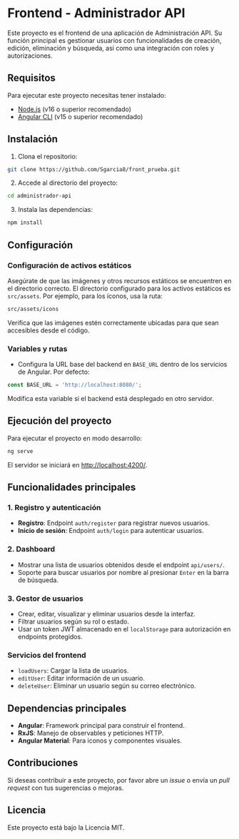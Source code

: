 # Frontend - Administrador API

Este proyecto es el frontend de una aplicación de Administración API. Su función principal es gestionar usuarios con funcionalidades de creación, edición, eliminación y búsqueda, así como una integración con roles y autorizaciones.

## Requisitos

Para ejecutar este proyecto necesitas tener instalado:

- [Node.js](https://nodejs.org/) (v16 o superior recomendado)
- [Angular CLI](https://angular.io/cli) (v15 o superior recomendado)

## Instalación

1. Clona el repositorio:

```bash
git clone https://github.com/Sgarcia8/front_prueba.git
```

2. Accede al directorio del proyecto:

```bash
cd administrador-api
```

3. Instala las dependencias:

```bash
npm install
```

## Configuración

### Configuración de activos estáticos
Asegúrate de que las imágenes y otros recursos estáticos se encuentren en el directorio correcto. El directorio configurado para los activos estáticos es `src/assets`. Por ejemplo, para los íconos, usa la ruta:

```bash
src/assets/icons
```

Verifica que las imágenes estén correctamente ubicadas para que sean accesibles desde el código.

### Variables y rutas

- Configura la URL base del backend en `BASE_URL` dentro de los servicios de Angular. Por defecto:

```typescript
const BASE_URL = 'http://localhost:8080/';
```

Modifica esta variable si el backend está desplegado en otro servidor.

## Ejecución del proyecto

Para ejecutar el proyecto en modo desarrollo:

```bash
ng serve
```

El servidor se iniciará en [http://localhost:4200/](http://localhost:4200/).

## Funcionalidades principales

### 1. **Registro y autenticación**

- **Registro**: Endpoint `auth/register` para registrar nuevos usuarios.
- **Inicio de sesión**: Endpoint `auth/login` para autenticar usuarios.

### 2. **Dashboard**

- Mostrar una lista de usuarios obtenidos desde el endpoint `api/users/`.
- Soporte para buscar usuarios por nombre al presionar `Enter` en la barra de búsqueda.

### 3. **Gestor de usuarios**

- Crear, editar, visualizar y eliminar usuarios desde la interfaz.
- Filtrar usuarios según su rol o estado.
- Usar un token JWT almacenado en el `localStorage` para autorización en endpoints protegidos.


### Servicios del frontend

- `loadUsers`: Cargar la lista de usuarios.
- `editUser`: Editar información de un usuario.
- `deleteUser`: Eliminar un usuario según su correo electrónico.

## Dependencias principales

- **Angular**: Framework principal para construir el frontend.
- **RxJS**: Manejo de observables y peticiones HTTP.
- **Angular Material**: Para iconos y componentes visuales.

## Contribuciones

Si deseas contribuir a este proyecto, por favor abre un *issue* o envía un *pull request* con tus sugerencias o mejoras.

## Licencia

Este proyecto está bajo la Licencia MIT.

